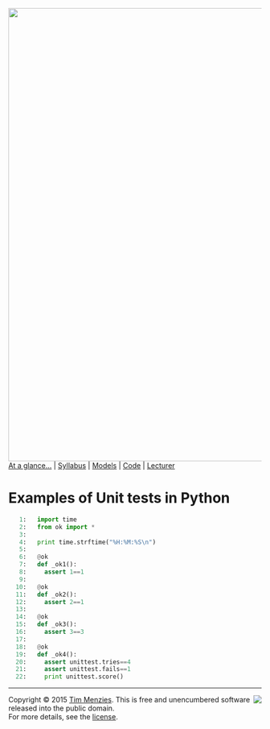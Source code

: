 [<img width=900 src="https://raw.githubusercontent.com/txt/mase/master/img/banner1.png">](https://github.com/txt/mase/blob/master/README.md)   
[At a glance...](https://github.com/txt/mase/blob/master/OVERVIEW.md) |
[Syllabus](https://github.com/txt/mase/blob/master/SYLLABUS.md) |
[Models](https://github.com/txt/mase/blob/master/MODELS.md) |
[Code](https://github.com/txt/mase/tree/master/src) |
[Lecturer](http://menzies.us) 



# Examples of Unit tests  in Python

````python
   1:   import time
   2:   from ok import *
   3:   
   4:   print time.strftime("%H:%M:%S\n")
   5:   
   6:   @ok
   7:   def _ok1():
   8:     assert 1==1
   9:   
  10:   @ok
  11:   def _ok2():
  12:     assert 2==1
  13:   
  14:   @ok
  15:   def _ok3():
  16:     assert 3==3 
  17:   
  18:   @ok
  19:   def _ok4():
  20:     assert unittest.tries==4
  21:     assert unittest.fails==1
  22:     print unittest.score() 
````


_________

<img align=right src="https://raw.githubusercontent.com/txt/mase/master/img/pd-icon.png">Copyright © 2015 [Tim Menzies](http://menzies.us).
This is free and unencumbered software released into the public domain.   
For more details, see the [license](https://github.com/txt/mase/blob/master/LICENSE.md).

